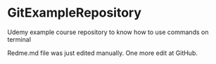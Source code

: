 # GitExampleRepository
Udemy example course repository to know how to use commands on terminal

Redme.md file was just edited manually. One more edit at GitHub.
